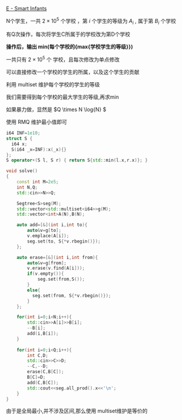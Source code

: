 [E - Smart Infants](https://atcoder.jp/contests/abc170/tasks/abc170_e)

N个学生，一共 $2\times 10^5$ 个学校 ，第 $i$ 个学生的等级为 $A_i$ , 属于第 $B_i$ 个学校  

有Q次操作，每次将学生C所属于的学校改为第D个学校  

**操作后，输出 min(每个学校的{max{学校学生的等级}})**

一共只有 $2 \times 10^5$ 个 学校，且每次修改为单点修改  

可以直接修改一个学校的学生的所属，以及这个学生的贡献  

利用 multiset 维护每个学校的学生的等级  

我们需要得到每个学校的最大学生的等级,再求min  

如果暴力做，显然是 $Q \times N  \log{N} $  

使用 RMQ 维护最小值即可  


```cpp
i64 INF=1e10;
struct S {
  i64 x;
  S(i64 _x=INF):x(_x){}
};
S operator+(S l, S r) { return S{std::min(l.x,r.x)}; }

void solve()
{
    const int M=2e5;
    int N,Q;
    std::cin>>N>>Q;

    Segtree<S>seg(M);
    std::vector<std::multiset<i64>>g(M);
    std::vector<int>A(N),B(N);

    auto add=[&](int i,int to){
        auto&v=g[to];
        v.emplace(A[i]);
        seg.set(to, S{*v.rbegin()});
    };

    auto erase=[&](int i,int from){
        auto&v=g[from];
        v.erase(v.find(A[i]));
        if(v.empty()){
            seg.set(from,S());
        }
        else{
          seg.set(from, S{*v.rbegin()});
        }
    };

    for(int i=0;i<N;i++){
        std::cin>>A[i]>>B[i];
        --B[i];
        add(i,B[i]);
    }
    
    for(int i=0;i<Q;i++){
        int C,D;
        std::cin>>C>>D;
        --C,--D;
        erase(C,B[C]);
        B[C]=D;
        add(C,B[C]);
        std::cout<<seg.all_prod().x<<'\n';
    }
}
```

由于是全局最小,并不涉及区间,那么使用 multiset维护是等价的  



